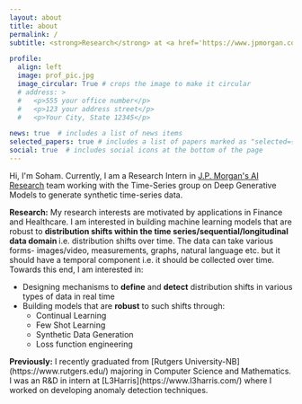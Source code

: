 ```yaml
---
layout: about
title: about
permalink: /
subtitle: <strong>Research</strong> at <a href='https://www.jpmorgan.com/technology/artificial-intelligence'>J.P. Morgan AI Research</a>

profile:
  align: left
  image: prof_pic.jpg
  image_circular: True # crops the image to make it circular
  # address: >
  #   <p>555 your office number</p>
  #   <p>123 your address street</p>
  #   <p>Your City, State 12345</p>

news: true  # includes a list of news items
selected_papers: true # includes a list of papers marked as "selected={true}"
social: true  # includes social icons at the bottom of the page
---
```


Hi, I'm Soham. Currently, I am a Research Intern in [J.P. Morgan's AI Research](https://www.jpmorgan.com/technology/artificial-intelligence) team working with the Time-Series group on Deep Generative Models to generate synthetic time-series data. 

<strong>Research:</strong> My research interests are motivated by applications in Finance and Healthcare. I am interested in building machine learning models that are robust to <b> distribution shifts within the time series/sequential/longitudinal data domain </b> i.e. distribution shifts over time. The data can take various forms- images/video, measurements, graphs, natural language etc. but it should have a temporal component i.e. it should be collected over time. Towards this end, I am interested in:
<ul>
  <li class="">Designing mechanisms to <b>define</b> and <b>detect</b> distribution shifts in various types of data in real time</li>
  <li class="">Building models that are <b>robust</b> to such shifts through:
    <ul>
      <li>Continual Learning</li>
      <li>Few Shot Learning</li>
      <li>Synthetic Data Generation</li>
      <li>Loss function engineering</li>
    </ul>
  </li>
</ul>
<strong>Previously:</strong> I recently graduated from [Rutgers University-NB](https://www.rutgers.edu/) majoring in Computer Science and Mathematics. I was an R&D in intern at [L3Harris](https://www.l3harris.com/) where I worked on developing anomaly detection techniques. 

<!-- 
Write your biography here. Tell the world about yourself. Link to your favorite [subreddit](http://reddit.com). You can put a picture in, too. The code is already in, just name your picture `prof_pic.jpg` and put it in the `img/` folder.

Put your address / P.O. box / other info right below your picture. You can also disable any these elements by editing `profile` property of the YAML header of your `_pages/about.md`. Edit `_bibliography/papers.bib` and Jekyll will render your [publications page](/al-folio/publications/) automatically.

Link to your social media connections, too. This theme is set up to use [Font Awesome icons](http://fortawesome.github.io/Font-Awesome/) and [Academicons](https://jpswalsh.github.io/academicons/), like the ones below. Add your Facebook, Twitter, LinkedIn, Google Scholar, or just disable all of them. -->
